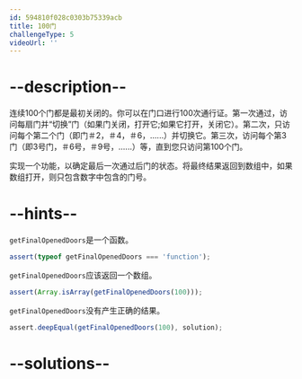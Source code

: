 ```yaml
---
id: 594810f028c0303b75339acb
title: 100门
challengeType: 5
videoUrl: ''
---
```


# --description--

<p>连续100个门都是最初关闭的。你可以在门口进行100次通行证。第一次通过，访问每扇门并“切换”门（如果门关闭，打开它;如果它打开，关闭它）。第二次，只访问每个第二个门（即门＃2，＃4，＃6，......）并切换它。第三次，访问每个第3门（即3号门，＃6号，＃9号，......）等，直到您只访问第100个门。 </p><p>实现一个功能，以确定最后一次通过后门的状态。将最终结果返回到数组中，如果数组打开，则只包含数字中包含的门号。 </p>

# --hints--

`getFinalOpenedDoors`是一个函数。

```js
assert(typeof getFinalOpenedDoors === 'function');
```

`getFinalOpenedDoors`应该返回一个数组。

```js
assert(Array.isArray(getFinalOpenedDoors(100)));
```

`getFinalOpenedDoors`没有产生正确的结果。

```js
assert.deepEqual(getFinalOpenedDoors(100), solution);
```

# --solutions--

